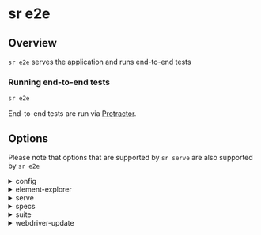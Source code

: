 <!-- Links in /docs/documentation should NOT have `.md` at the end, because they end up in our wiki at release. -->

# sr e2e

## Overview
`sr e2e` serves the application and runs end-to-end tests

### Running end-to-end tests

```bash
sr e2e
```

End-to-end tests are run via [Protractor](https://angular.github.io/protractor/).

## Options

Please note that options that are supported by `sr serve` are also supported by `sr e2e`

<details>
  <summary>config</summary>
  <p>
    <code>--config</code> (aliases: <code>-c</code>)
  </p>
  <p>
    Use a specific config file. Defaults to the protractor config file in <code>.angular-cli.json</code>.
  </p>
</details>

<details>
  <summary>element-explorer</summary>
  <p>
    <code>--element-explorer</code> (aliases: <code>-ee</code>) <em>default value: false</em>
  </p>
  <p>
    Start Protractor's <a href="https://github.com/angular/protractor/blob/master/docs/debugging.md#testing-out-protractor-interactively">Element Explorer</a> for debugging.
  </p>
</details>

<details>
  <summary>serve</summary>
  <p>
    <code>--serve</code> (aliases: <code>-s</code>) <em>default value: true</em>
  </p>
  <p>
    Compile and Serve the app. All serve options are also available. The live-reload option defaults to false, and the default port will be random.
  </p>
  <p>
    NOTE: Build failure will not launch the e2e task. You must first fix error(s) and run e2e again.
  </p>
</details>

<details>
  <summary>specs</summary>
  <p>
    <code>--specs</code> (aliases: <code>-sp</code>) <em>default value: []</em>
  </p>
  <p>
    Override specs in the protractor config. Can send in multiple specs by repeating flag (<code>sr e2e --specs=spec1.ts --specs=spec2.ts</code>).
  </p>
</details>

<details>
  <summary>suite</summary>
  <p>
    <code>--suite</code> (aliases: <code>-su</code>)
  </p>
  <p>
    Override suite in the protractor config. Can send in multiple suite by comma separated values (<code>sr e2e --suite=suiteA,suiteB</code>).
  </p>
</details>

<details>
  <summary>webdriver-update</summary>
  <p>
    <code>--webdriver-update</code> (aliases: <code>-wu</code>) <em>default value: true</em>
  </p>
  <p>
    Try to update webdriver.
  </p>
</details>
